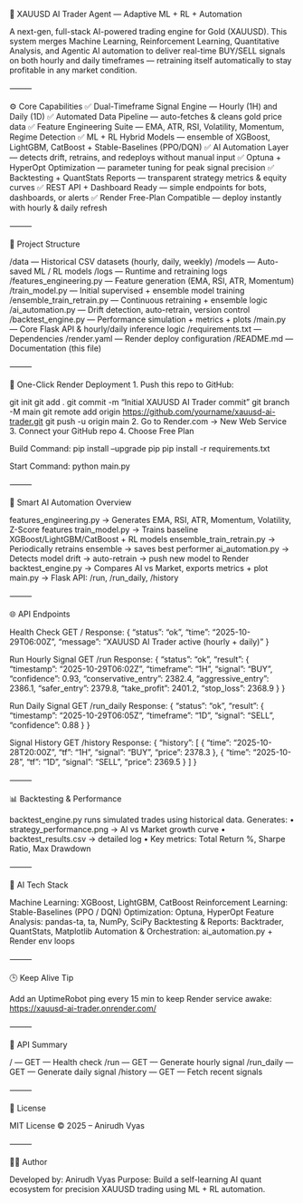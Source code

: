 🦾 XAUUSD AI Trader Agent — Adaptive ML + RL + Automation

A next-gen, full-stack AI-powered trading engine for Gold (XAUUSD).
This system merges Machine Learning, Reinforcement Learning, Quantitative Analysis, and Agentic AI automation to deliver real-time BUY/SELL signals on both hourly and daily timeframes — retraining itself automatically to stay profitable in any market condition.

⸻

⚙️ Core Capabilities
✅ Dual-Timeframe Signal Engine — Hourly (1H) and Daily (1D)
✅ Automated Data Pipeline — auto-fetches & cleans gold price data
✅ Feature Engineering Suite — EMA, ATR, RSI, Volatility, Momentum, Regime Detection
✅ ML + RL Hybrid Models — ensemble of XGBoost, LightGBM, CatBoost + Stable-Baselines (PPO/DQN)
✅ AI Automation Layer — detects drift, retrains, and redeploys without manual input
✅ Optuna + HyperOpt Optimization — parameter tuning for peak signal precision
✅ Backtesting + QuantStats Reports — transparent strategy metrics & equity curves
✅ REST API + Dashboard Ready — simple endpoints for bots, dashboards, or alerts
✅ Render Free-Plan Compatible — deploy instantly with hourly & daily refresh

⸻

📂 Project Structure

/data — Historical CSV datasets (hourly, daily, weekly)
/models — Auto-saved ML / RL models
/logs — Runtime and retraining logs
/features_engineering.py — Feature generation (EMA, RSI, ATR, Momentum)
/train_model.py — Initial supervised + ensemble model training
/ensemble_train_retrain.py — Continuous retraining + ensemble logic
/ai_automation.py — Drift detection, auto-retrain, version control
/backtest_engine.py — Performance simulation + metrics + plots
/main.py — Core Flask API & hourly/daily inference logic
/requirements.txt — Dependencies
/render.yaml — Render deploy configuration
/README.md — Documentation (this file)

⸻

🚀 One-Click Render Deployment
	1.	Push this repo to GitHub:

git init
git add .
git commit -m “Initial XAUUSD AI Trader commit”
git branch -M main
git remote add origin https://github.com/yourname/xauusd-ai-trader.git
git push -u origin main
	2.	Go to Render.com → New Web Service
	3.	Connect your GitHub repo
	4.	Choose Free Plan

Build Command:
pip install –upgrade pip
pip install -r requirements.txt

Start Command:
python main.py

⸻

🧠 Smart AI Automation Overview

features_engineering.py → Generates EMA, RSI, ATR, Momentum, Volatility, Z-Score features
train_model.py → Trains baseline XGBoost/LightGBM/CatBoost + RL models
ensemble_train_retrain.py → Periodically retrains ensemble → saves best performer
ai_automation.py → Detects model drift → auto-retrain → push new model to Render
backtest_engine.py → Compares AI vs Market, exports metrics + plot
main.py → Flask API: /run, /run_daily, /history

⸻

🌐 API Endpoints

Health Check
GET /
Response:
{ “status”: “ok”, “time”: “2025-10-29T06:00Z”, “message”: “XAUUSD AI Trader active (hourly + daily)” }

Run Hourly Signal
GET /run
Response:
{ “status”: “ok”, “result”: { “timestamp”: “2025-10-29T06:02Z”, “timeframe”: “1H”, “signal”: “BUY”, “confidence”: 0.93, “conservative_entry”: 2382.4, “aggressive_entry”: 2386.1, “safer_entry”: 2379.8, “take_profit”: 2401.2, “stop_loss”: 2368.9 } }

Run Daily Signal
GET /run_daily
Response:
{ “status”: “ok”, “result”: { “timestamp”: “2025-10-29T06:05Z”, “timeframe”: “1D”, “signal”: “SELL”, “confidence”: 0.88 } }

Signal History
GET /history
Response:
{ “history”: [ { “time”: “2025-10-28T20:00Z”, “tf”: “1H”, “signal”: “BUY”, “price”: 2378.3 }, { “time”: “2025-10-28”, “tf”: “1D”, “signal”: “SELL”, “price”: 2369.5 } ] }

⸻

📊 Backtesting & Performance

backtest_engine.py runs simulated trades using historical data.
Generates:
	•	strategy_performance.png → AI vs Market growth curve
	•	backtest_results.csv → detailed log
	•	Key metrics: Total Return %, Sharpe Ratio, Max Drawdown

⸻

🧩 AI Tech Stack

Machine Learning: XGBoost, LightGBM, CatBoost
Reinforcement Learning: Stable-Baselines (PPO / DQN)
Optimization: Optuna, HyperOpt
Feature Analysis: pandas-ta, ta, NumPy, SciPy
Backtesting & Reports: Backtrader, QuantStats, Matplotlib
Automation & Orchestration: ai_automation.py + Render env loops

⸻

🕒 Keep Alive Tip

Add an UptimeRobot ping every 15 min to keep Render service awake:
https://xauusd-ai-trader.onrender.com/

⸻

🧾 API Summary

/ — GET — Health check
/run — GET — Generate hourly signal
/run_daily — GET — Generate daily signal
/history — GET — Fetch recent signals

⸻

📜 License

MIT License © 2025 – Anirudh Vyas

⸻

👨‍💻 Author

Developed by: Anirudh Vyas
Purpose: Build a self-learning AI quant ecosystem for precision XAUUSD trading using ML + RL automation.






